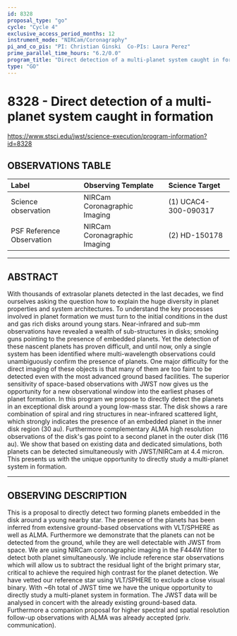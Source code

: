 ```yaml
---
id: 8328
proposal_type: "go"
cycle: "Cycle 4"
exclusive_access_period_months: 12
instrument_mode: "NIRCam/Coronagraphy"
pi_and_co_pis: "PI: Christian Ginski  Co-PIs: Laura Perez"
prime_parallel_time_hours: "6.2/0.0"
program_title: "Direct detection of a multi-planet system caught in formation"
type: "GO"
---
```

# 8328 - Direct detection of a multi-planet system caught in formation
https://www.stsci.edu/jwst/science-execution/program-information?id=8328
## OBSERVATIONS TABLE
| Label                      | Observing Template          | Science Target           |
| :------------------------- | :-------------------------- | :----------------------- |
| Science observation        | NIRCam Coronagraphic Imaging | (1) UCAC4-300-090317     |
| PSF Reference Observation | NIRCam Coronagraphic Imaging | (2) HD-150178            |

---

## ABSTRACT

With thousands of extrasolar planets detected in the last decades, we find ourselves asking the question how to explain the huge diversity in planet properties and system architectures. To understand the key processes involved in planet formation we must turn to the initial conditions in the dust and gas rich disks around young stars. Near-infrared and sub-mm observations have revealed a wealth of sub-structures in disks; smoking guns pointing to the presence of embedded planets. Yet the detection of these nascent planets has proven difficult, and until now, only a single system has been identified where multi-wavelength observations could unambiguously confirm the presence of planets. One major difficulty for the direct imaging of these objects is that many of them are too faint to be detected even with the most advanced ground based facilities. The superior sensitivity of space-based observations with JWST now gives us the opportunity for a new observational window into the earliest phases of planet formation.
In this program we propose to directly detect the planets in an exceptional disk around a young low-mass star. The disk shows a rare combination of spiral and ring structures in near-infrared scattered light, which strongly indicates the presence of an embedded planet in the inner disk region (30 au). Furthermore complementary ALMA high resolution observations of the disk's gas point to a second planet in the outer disk (116 au). We show that based on existing data and dedicated simulations, both planets can be detected simultaneously with JWST/NIRCam at 4.4 micron. This presents us with the unique opportunity to directly study a multi-planet system in formation.

---

## OBSERVING DESCRIPTION

This is a proposal to directly detect two forming planets embedded in the disk around a young nearby star. The presence of the planets has been inferred from extensive ground-based observations with VLT/SPHERE as well as ALMA. Furthermore we demonstrate that the planets can not be detected from the ground, while they are well detectable with JWST from space.
We are using NIRCam coronagraphic imaging in the F444W filter to detect both planet simultaneously. We include reference star observations which will allow us to subtract the residual light of the bright primary star, critical to achieve the required high contrast for the planet detection. We have vetted our reference star using VLT/SPHERE to exclude a close visual binary.
With ~6h total of JWST time we have the unique opportunity to directly study a multi-planet system in formation. The JWST data will be analysed in concert with the already existing ground-based data. Furthermore a companion proposal for higher spectral and spatial resolution follow-up observations with ALMA was already accepted (priv. communication).